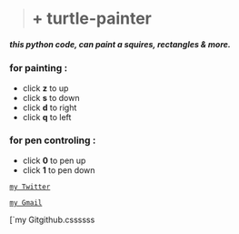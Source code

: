 ># + turtle-painter

##### this python code, can paint a squires, rectangles & more.

### for painting :

- click **z** to up
- click **s** to down
- click **d** to right
- click **q** to left

### for pen controling :

- click **0** to pen up
- click **1** to pen down  


[`my Twitter`](https://twitter.com/ben_daou3)

[`my Gmail`](younessbendaoud2008@gmail.com)


[`my Gitgithub.cssssss

